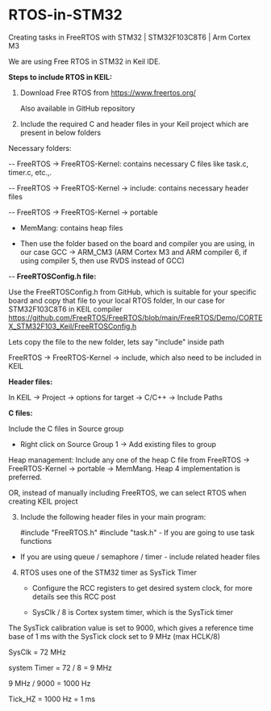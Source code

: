 # RTOS-in-STM32
Creating tasks in FreeRTOS with STM32 | STM32F103C8T6 | Arm Cortex M3 

We are using Free RTOS in STM32 in Keil IDE.

**Steps to include RTOS in KEIL:**


1. Download Free RTOS from https://www.freertos.org/

   Also available in GitHub repository

2.  Include the required C and header files in your Keil project which are present in below folders

Necessary folders:

-- FreeRTOS -> FreeRTOS-Kernel: contains necessary C files like task.c, timer.c, etc.,.

-- FreeRTOS -> FreeRTOS-Kernel -> include: contains necessary header files

-- FreeRTOS -> FreeRTOS-Kernel ->  portable

  - MemMang: contains heap files
          
 - Then use the folder based on the board and compiler you are using, in our case GCC -> ARM_CM3 (ARM Cortex M3 and ARM compiler 6, if using compiler 5, then use RVDS instead of GCC)
          
-- **FreeRTOSConfig.h file:**

 Use the FreeRTOSConfig.h from GitHub, which is suitable for your specific board and copy that file to your local RTOS folder, In our case for STM32F103C8T6 in KEIL compiler
 https://github.com/FreeRTOS/FreeRTOS/blob/main/FreeRTOS/Demo/CORTEX_STM32F103_Keil/FreeRTOSConfig.h
 
 Lets copy the file to the new folder, lets say "include" inside path
 
 FreeRTOS -> FreeRTOS-Kernel -> include, which also need to be included in KEIL
 

**Header files:**

In KEIL -> Project -> options for target -> C/C++ -> Include Paths

**C files:**

Include the C files in Source group

- Right click on Source Group 1 -> Add existing files to group

Heap management: Include any one of the heap C file from FreeRTOS -> FreeRTOS-Kernel   ->  portable -> MemMang. Heap 4 implementation is preferred.


OR, instead of manually including FreeRTOS, we can select RTOS when creating KEIL project


3. Include the following header files in your main program:
   

   #include "FreeRTOS.h"
   #include "task.h" - If you are going to use task functions


- If you are using queue / semaphore / timer - include related header files
  

4. RTOS uses one of the STM32 timer as SysTick Timer
   
    - Configure the RCC registers to get desired system clock, for more details see this RCC  post
      
    - SysClk / 8 is Cortex system timer, which is the SysTick timer
   

The SysTick calibration value is set to 9000, which gives a reference time base of 1 ms with the SysTick clock set to 9 MHz (max HCLK/8)

SysClk = 72 MHz

system Timer = 72 / 8 = 9 MHz

9 MHz / 9000 = 1000 Hz

Tick_HZ = 1000 Hz = 1 ms

